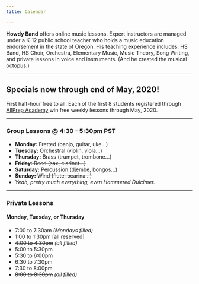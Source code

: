```yaml
---
title: Calendar

---
```

**Howdy Band** offers online music lessons. Expert instructors are managed under a K-12 public school teacher who holds a music education endorsement in the state of Oregon. His teaching experience includes: HS Band, HS Choir, Orchestra, Elementary Music, Music Theory, Song Writing, and private lessons in voice and instruments. (And he created the musical octopus.)

***

## Specials now through end of May, 2020!

First half-hour free to all.
Each of the first 8 students registered through [AllPrep Academy](https://sheridanallprep.org/) win free weekly lessons through May, 2020.

***

### Group Lessons @ 4:30 - 5:30pm PST

* **Monday:** Fretted (banjo, guitar, uke...)
* **Tuesday:** Orchestral (violin, viola...)
* **Thursday:** Brass (trumpet, trombone...)
* ~~**Friday:** Reed (sax, clarinet...)~~
* **Saturday:** Percussion (djembe, bongos...)
* ~~**Sunday:** Wind (flute, ocarina...)~~
* _Yeah, pretty much everything, even Hammered Dulcimer._

***

### Private Lessons

#### Monday, Tuesday, or Thursday
* 7:00 to 7:30am _(Mondays filled)_
* 1:00 to 1:30pm \[all reserved\]
* ~~4:00 to 4:30pm~~ _(all filled)_
* 5:00 to 5:30pm
* 5:30 to 6:00pm
* 6:30 to 7:30pm
* 7:30 to 8:00pm
* ~~8:00 to 8:30pm~~ _(all filled)_